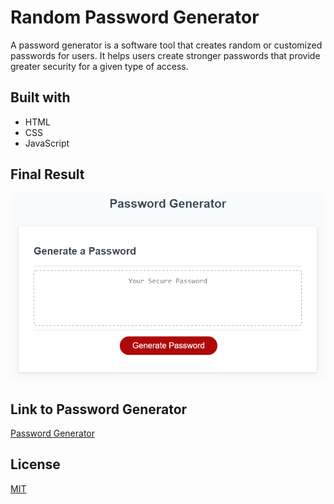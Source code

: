 # Random Password Generator
A password generator is a software tool that creates random or customized passwords for users. It helps users create stronger passwords that provide greater security for a given type of access.

## Built with
- HTML
- CSS 
- JavaScript

## Final Result
![Password Generator application with a red button to "Generate Password](./Assets/03-javascript-homework-demo.png)

## Link to Password Generator

[Password Generator]()

## License
[MIT]((https://choosealicense.com/licenses/mit/))
